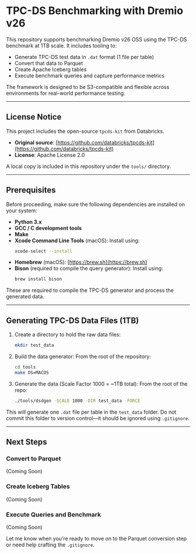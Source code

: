 # TPC-DS Benchmarking with Dremio v26

This repository supports benchmarking Dremio v26 OSS using the TPC-DS benchmark at 1TB scale. It includes tooling to:

- Generate TPC-DS test data in `.dat` format (1 file per table)
- Convert that data to Parquet
- Create Apache Iceberg tables
- Execute benchmark queries and capture performance metrics

The framework is designed to be S3-compatible and flexible across environments for real-world performance testing.

---

## License Notice

This project includes the open-source `tpcds-kit` from Databricks.

- **Original source**: [https://github.com/databricks/tpcds-kit](https://github.com/databricks/tpcds-kit)
- **License**: Apache License 2.0

A local copy is included in this repository under the `tools/` directory.

---

## Prerequisites

Before proceeding, make sure the following dependencies are installed on your system:

- **Python 3.x**
- **GCC / C development tools**
- **Make**
- **Xcode Command Line Tools** (macOS): Install using:
  ```bash
  xcode-select --install
  ```
- **Homebrew** (macOS): [https://brew.sh](https://brew.sh)
- **Bison** (required to compile the query generator): Install using:
  ```bash
  brew install bison
  ```

These are required to compile the TPC-DS generator and process the generated data.

---

## Generating TPC-DS Data Files (1TB)

1. Create a directory to hold the raw data files:
   ```bash
   mkdir test_data
   ```

2. Build the data generator:
   From the root of the repository:
   ```bash
   cd tools
   make OS=MACOS
   ```

3. Generate the data (Scale Factor 1000 = ~1TB total):
   From the root of the repo:
   ```bash
   ./tools/dsdgen -SCALE 1000 -DIR test_data -FORCE
   ```

This will generate one `.dat` file per table in the `test_data` folder. Do not commit this folder to version control—it should be ignored using `.gitignore`.

---

## Next Steps

### Convert to Parquet

(Coming Soon)

### Create Iceberg Tables

(Coming Soon)

### Execute Queries and Benchmark

(Coming Soon)

Let me know when you’re ready to move on to the Parquet conversion step or need help crafting the `.gitignore`.